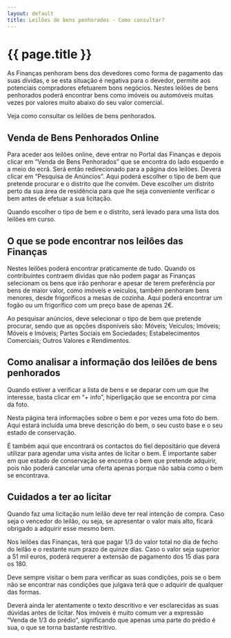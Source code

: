 ```yaml
---
layout: default
title: Leilões de bens penhorados - Como consultar?
---
```


# {{ page.title }}

As Finanças penhoram bens dos devedores como forma de pagamento das suas dívidas, e se esta situação é negativa para o devedor, permite aos potenciais compradores efetuarem bons negócios.
Nestes leilões de bens penhorados poderá encontrar bens como imóveis ou automóveis muitas vezes por valores muito abaixo do seu valor comercial.

Veja como consultar os leilões de bens penhorados.

## Venda de Bens Penhorados Online

Para aceder aos leilões online, deve entrar no Portal das Finanças e depois clicar em “Venda de Bens Penhorados” que se encontra do lado esquerdo e a meio do ecrã. Será então redirecionado para a página dos leilões.
Deverá clicar em “Pesquisa de Anúncios”. Aqui poderá escolher o tipo de bem que pretende procurar e o distrito que lhe convém. Deve escolher um distrito perto da sua área de residência para que lhe seja conveniente verificar o bem antes de efetuar a sua licitação.

Quando escolher o tipo de bem e o distrito, será levado para uma lista dos leilões em curso.

## O que se pode encontrar nos leilões das Finanças

Nestes leilões poderá encontrar praticamente de tudo. Quando os contribuintes contraem dívidas que não podem pagar as Finanças selecionam os bens que irão penhorar e apesar de terem preferência por bens de maior valor, como imóveis e veículos, também penhoram bens menores, desde frigoríficos a mesas de cozinha. Aqui poderá encontrar um fogão ou um frigorífico com um preço base de apenas 2€.

Ao pesquisar anúncios, deve selecionar o tipo de bem que pretende procurar, sendo que as opções disponíveis são: Móveis; Veículos; Imóveis; Móveis e Imóveis; Partes Sociais em Sociedades; Estabelecimentos Comerciais; Outros Valores e Rendimentos.

## Como analisar a informação dos leilões de bens penhorados

Quando estiver a verificar a lista de bens e se deparar com um que lhe interesse, basta clicar em “+ info”, hiperligação que se encontra por cima da foto.

Nesta página terá informações sobre o bem e por vezes uma foto do bem. Aqui estará incluída uma breve descrição do bem, o seu custo base e o seu estado de conservação.

É também aqui que encontrará os contactos do fiel depositário que deverá utilizar para agendar uma visita antes de licitar o bem. É importante saber em que estado de conservação se encontra o bem que pretende adquirir, pois não poderá cancelar uma oferta apenas porque não sabia como o bem se encontrava.

## Cuidados a ter ao licitar

Quando faz uma licitação num leilão deve ter real intenção de compra. Caso seja o vencedor do leilão, ou seja, se apresentar o valor mais alto, ficará obrigado a adquirir esse mesmo bem.

Nos leilões das Finanças, terá que pagar 1/3 do valor total no dia de fecho do leilão e o restante num prazo de quinze dias. Caso o valor seja superior a 51 mil euros, poderá requerer a extensão de pagamento dos 15 dias para os 180.

Deve sempre visitar o bem para verificar as suas condições, pois se o bem não se encontrar nas condições que julgava terá que o adquirir de qualquer das formas.

Deverá ainda ler atentamente o texto descritivo e ver esclarecidas as suas dúvidas antes de licitar. Nos imóveis é muito comum ver a expressão “Venda de 1/3 do prédio”, significando que apenas uma parte do prédio é sua, o que se torna bastante restritivo.

